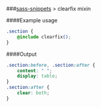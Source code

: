 ###[sass-snippets](../../../../) > clearfix mixin

####Example usage
```css
.section {
    @include clearfix();
}
```

####Output
```css
.section:before, .section:after {
    content: " ";
    display: table;
}
.section:after {
    clear: both;
}
```